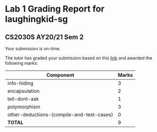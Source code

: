 
# Lab 1 Grading Report for laughingkid-sg
## CS2030S AY20/21 Sem 2

Your submission is on-time.

The tutor has graded your submission based on this [link](https://github.com/nus-cs2030s-2021-s2/lab1-laughingkid-sg/commit/7ffc00a9b78d4cf5e00a861e764b7027d2348597) and awarded the following marks:

| Component | Marks |
|-----------|-------|
| info-hiding | 3 |
| encapsulation | 2 |
| tell-dont-ask | 1 |
| polymorphism | 3 |
| other-deductions-(compile-and-test-cases) | 0 |
| **TOTAL**      | 9 |
